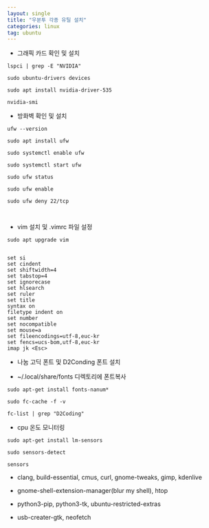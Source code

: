 ```yaml
---
layout: single
title: "우분투 각종 유틸 설치"
categories: linux
tag: ubuntu
---
```


- 그래픽 카드 확인 및 설치

```
lspci | grep -E "NVIDIA"

sudo ubuntu-drivers devices

sudo apt install nvidia-driver-535

nvidia-smi
```

- 방화벽 확인 및 설치

```
ufw --version

sudo apt install ufw

sudo systemctl enable ufw

sudo systemctl start ufw

sudo ufw status

sudo ufw enable

sudo ufw deny 22/tcp



```

- vim 설치 및 .vimrc 파일 설정

```
sudo apt upgrade vim


set si
set cindent
set shiftwidth=4
set tabstop=4
set ignorecase
set hlsearch
set ruler
set title
syntax on
filetype indent on
set number
set nocompatible
set mouse=a
set fileencodings=utf-8,euc-kr
set fencs=ucs-bom,utf-8,euc-kr
imap jk <Esc>
```

- 나눔 고딕 폰트 및 D2Conding 폰트 설치

- ~/.local/share/fonts 디렉토리에 폰트복사

```
sudo apt-get install fonts-nanum*

sudo fc-cache -f -v

fc-list | grep "D2Coding"
```

- cpu 온도 모니터링

```
sudo apt-get install lm-sensors

sudo sensors-detect

sensors
```

- clang, build-essential, cmus, curl, gnome-tweaks, gimp, kdenlive

- gnome-shell-extension-manager(blur my shell), htop

- python3-pip, python3-tk, ubuntu-restricted-extras

- usb-creater-gtk, neofetch
